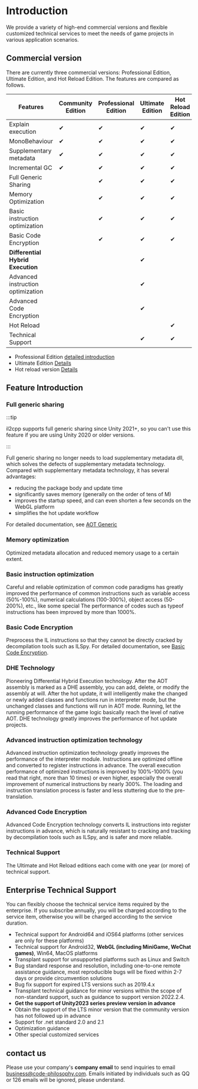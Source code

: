 # Introduction

We provide a variety of high-end commercial versions and flexible customized technical services to meet the needs of game projects in various application scenarios.

## Commercial version

There are currently three commercial versions: Professional Edition, Ultimate Edition, and Hot Reload Edition. The features are compared as follows.

|Features|Community Edition|Professional Edition|Ultimate Edition|Hot Reload Edition|
|-|-|-|-|-|
|Explain execution|✔|✔|✔|✔|
|MonoBehaviour|✔|✔|✔|✔|
|Supplementary metadata|✔|✔|✔|✔|
|Incremental GC|✔|✔|✔|✔|
|Full Generic Sharing||✔|✔|✔|
|Memory Optimization||✔|✔|✔|
|Basic instruction optimization||✔|✔|✔|
|Basic Code Encryption||✔|✔|✔|
|**Differential Hybrid Execution**|||✔||
|Advanced instruction optimization|||✔||
|Advanced Code Encryption|||✔||
|Hot Reload||||✔|
|Technical Support|||✔|✔|

- Professional Edition [detailed introduction](./pro/intro.md)
- Ultimate Edition [Details](./ultimate/intro.md)
- Hot reload version [Details](./reload/intro.md)

## Feature Introduction

### Full generic sharing

:::tip

il2cpp supports full generic sharing since Unity 2021+, so you can't use this feature if you are using Unity 2020 or older versions.

:::

Full generic sharing no longer needs to load supplementary metadata dll, which solves the defects of supplementary metadata technology. Compared with supplementary metadata technology, it has several advantages:

- reducing the package body and update time
- significantly saves memory (generally on the order of tens of M)
- improves the startup speed, and can even shorten a few seconds on the WebGL platform
- simplifies the hot update workflow

For detailed documentation, see [AOT Generic](../basic/aotgeneric.md)

### Memory optimization

Optimized metadata allocation and reduced memory usage to a certain extent.

### Basic instruction optimization

Careful and reliable optimization of common code paradigms has greatly improved the performance of common instructions such as variable access (50%-100%), numerical calculations (100-300%), object access (50-200%), etc., like some special The performance of codes such as typeof instructions has been improved by more than 1000%.

### Basic Code Encryption

Preprocess the IL instructions so that they cannot be directly cracked by decompilation tools such as ILSpy. For detailed documentation, see [Basic Code Encryption](./encryption).

### DHE Technology

Pioneering Differential Hybrid Execution technology. After the AOT assembly is marked as a DHE assembly, you can add, delete, or modify the assembly at will. After the hot update, it will intelligently make the changed or newly added classes and functions run in interpreter mode, but the unchanged classes and functions will run in AOT mode. Running, let the running performance of the game logic basically reach the level of native AOT. DHE technology greatly improves the performance of hot update projects.


### Advanced instruction optimization technology

Advanced instruction optimization technology greatly improves the performance of the interpreter module. Instructions are optimized offline and converted to register instructions in advance. The overall execution performance of optimized instructions is improved by 100%-1000% (you read that right, more than 10 times) or even higher, especially the overall improvement of numerical instructions by nearly 300%. The loading and instruction translation process is faster and less stuttering due to the pre-translation.

### Advanced Code Encryption

Advanced Code Encryption  technology converts IL instructions into register instructions in advance, which is naturally resistant to cracking and tracking by decompilation tools such as ILSpy, and is safer and more reliable.

### Technical Support

The Ultimate and Hot Reload editions each come with one year (or more) of technical support.


## Enterprise Technical Support

You can flexibly choose the technical service items required by the enterprise. If you subscribe annually, you will be charged according to the service item, otherwise you will be charged according to the service duration.

- Technical support for Android64 and iOS64 platforms (other services are only for these platforms)
- Technical support for Android32, **WebGL (including MiniGame, WeChat games)**, Win64, MacOS platforms
- Transplant support for unsupported platforms such as Linux and Switch
- Bug standard response and resolution, including one-to-one remote assistance guidance, most reproducible bugs will be fixed within 2-7 days or provide circumvention solutions
- Bug fix support for expired LTS versions such as 2019.4.x
- Transplant technical guidance for minor versions within the scope of non-standard support, such as guidance to support version 2022.2.4.
- **Get the support of Unity2023 series preview version in advance**
- Obtain the support of the LTS minor version that the community version has not followed up in advance
- Support for .net standard 2.0 and 2.1
- Optimization guidance
- Other special customized services

## contact us

Please use your company's **company email** to send inquiries to email business@code-philosophy.com. Emails initiated by individuals such as QQ or 126 emails will be ignored, please understand.